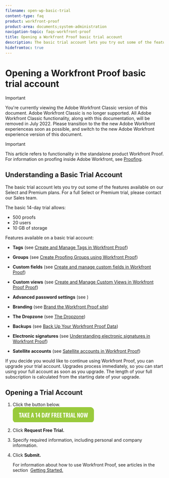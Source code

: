 ```yaml
---
filename: open-wp-basic-trial
content-type: faq
product: workfront-proof
product-area: documents;system-administration
navigation-topic: faqs-workfront-proof
title: Opening a Workfront Proof basic trial account
description: The basic trial account lets you try out some of the features available on our Select and Premium plans. For a full Select or Premium trial, please contact our Sales team.
hidefromtoc: true
---
```


# Opening a Workfront Proof basic trial account

>[!IMPORTANT]
>
>You're currently viewing the Adobe Workfront Classic version of this document. Adobe Workfront Classic is no longer supported. All Adobe Workfront Classic functionality, along with this documentation, will be removed in July 2022. Please transition to the the new Adobe Workfront experienceas soon as possible, and switch to the new Adobe Workfront experience version of this document.

>[!IMPORTANT]
>
>This article refers to functionality in the standalone product Workfront Proof. For information on proofing inside Adobe Workfront, see [Proofing](../../../review-and-approve-work/proofing/proofing.md).

## Understanding a Basic Trial Account

The basic trial account lets you try out some of the features available on our Select and Premium plans. For a full Select or Premium trial, please contact our Sales team.

The basic 14-day trial allows:

* 500 proofs
* 20 users
* 10 GB of storage

Features available on a basic trial account:

* **Tags** (see [Create and Manage Tags in Workfront Proof](../../../workfront-proof/wp-work-proofsfiles/organize-your-work/create-and-manage-tags.md))

* **Groups**&nbsp;(see [Create Proofing Groups using Workfront Proof](../../../workfront-proof/wp-mnguserscontacts/groups/create-proofing-groups.md))

* **Custom fields**&nbsp;(see [Create and manage custom fields in Workfront Proof](../../../workfront-proof/wp-acct-admin/account-settings/create-and-manage-custom-fields.md))

* **Custom views**&nbsp;(see [Create and Manage Custom Views in Workfront Proof Proof](../../../workfront-proof/wp-work-proofsfiles/manage-your-work/create-and-manage-custom-views.md))

* **Advanced password settings**&nbsp;(see )
* **Branding**&nbsp;(see [Brand the Workfront Proof site](../../../workfront-proof/wp-acct-admin/branding/brand-wp-site.md))

* **The Dropzone**&nbsp;(see [The Dropzone](../../../workfront-proof/wp-work-proofsfiles/create-proofs-and-files/dropzone.md))

* **Backups**&nbsp;(see [Back Up Your Workfront Proof Data](../../../workfront-proof/wp-work-proofsfiles/organize-your-work/back-up-data.md))

* **Electronic signatures** (see [Understanding electronic signatures in Workfront Proof](../../../workfront-proof/wp-acct-admin/managing-security/electronic-sigs-in-wp.md))

* **Satellite accounts**&nbsp;(see [Satellite accounts in Workfront Proof](../../../workfront-proof/wp-acct-admin/satellite-accounts/sat-accts-in-wp.md))

If you decide you would like to continue using Workfront Proof, you can upgrade your trial account.&nbsp;Upgrades process immediately, so you can start using your full account as soon as you upgrade.&nbsp;The length of your full subscription is calculated from the starting date of your upgrade.

## Opening a Trial Account

1. Click the&nbsp;button below.  
   [ ![](assets/take-a-14-day-free-trial-now-button.png)](https://www.proofhq.com/html/free-trial.html)

1. Click&nbsp;**Request Free Trial.**
1. Specify required information, including personal and company information.
1. Click&nbsp;**Submit.**

   For information about how to use Workfront Proof, see articles in the section&nbsp; [Getting Started.](https://support.workfront.com/hc/en-us/categories/115000591168-PHQ-Getting-Started)

